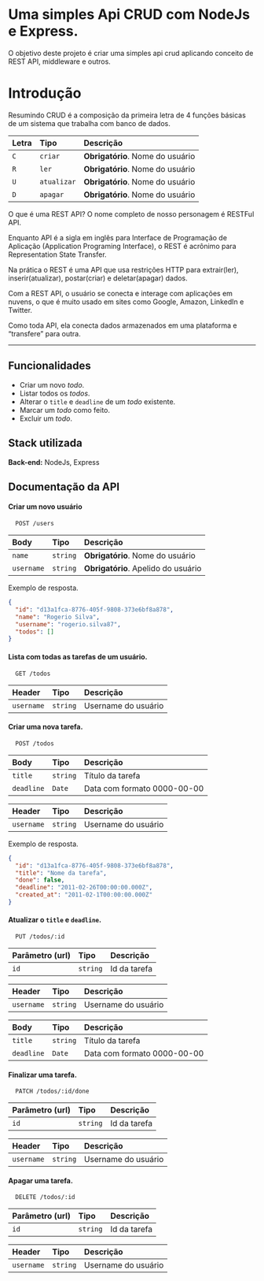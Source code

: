 # Uma simples Api CRUD com NodeJs e Express.

O objetivo deste projeto é criar uma simples api crud aplicando conceito de REST API, middleware e outros.

# Introdução

Resumindo CRUD é a composição da primeira letra de 4 funções básicas de um sistema que trabalha com banco de dados.

| Letra | Tipo        | Descrição                        |
| :---- | :---------- | :------------------------------- |
| `C`   | `criar`     | **Obrigatório**. Nome do usuário |
| `R`   | `ler`       | **Obrigatório**. Nome do usuário |
| `U`   | `atualizar` | **Obrigatório**. Nome do usuário |
| `D`   | `apagar`    | **Obrigatório**. Nome do usuário |

O que é uma REST API?
O nome completo de nosso personagem é RESTFul API.

Enquanto API é a sigla em inglês para Interface de Programação de Aplicação (Application Programing Interface), o REST é acrônimo para Representation State Transfer.

Na prática o REST é uma API que usa restrições HTTP para extrair(ler), inserir(atualizar), postar(criar) e deletar(apagar) dados.

Com a REST API, o usuário se conecta e interage com aplicações em nuvens, o que é muito usado em sites como Google, Amazon, LinkedIn e Twitter.

Como toda API, ela conecta dados armazenados em uma plataforma e “transfere” para outra.

---

## Funcionalidades

- Criar um novo _todo_.
- Listar todos os _todos_.
- Alterar o `title` e `deadline` de um _todo_ existente.
- Marcar um _todo_ como feito.
- Excluir um _todo_.

## Stack utilizada

**Back-end:** NodeJs, Express

## Documentação da API

#### Criar um novo usuário

```http
  POST /users
```

| Body | Tipo     | Descrição                           |
| :--------------- | :------- | :---------------------------------- |
| `name`           | `string` | **Obrigatório**. Nome do usuário    |
| `username`       | `string` | **Obrigatório**. Apelido do usuário |

Exemplo de resposta.

```json
{
  "id": "d13a1fca-8776-405f-9808-373e6bf8a878",
  "name": "Rogerio Silva",
  "username": "rogerio.silva87",
  "todos": []
}
```

#### Lista com todas as tarefas de um usuário.

```http
  GET /todos
```

| Header | Tipo     | Descrição           |
| :----------------- | :------- | :------------------ |
| `username`         | `string` | Username do usuário |

#### Criar uma nova tarefa.

```http
  POST /todos
```

| Body | Tipo     | Descrição                   |
| :--------------- | :------- | :-------------------------- |
| `title`          | `string` | Título da tarefa            |
| `deadline`       | `Date`   | Data com formato 0000-00-00 |

| Header | Tipo     | Descrição           |
| :----------------- | :------- | :------------------ |
| `username`         | `string` | Username do usuário |

Exemplo de resposta.

```json
{
  "id": "d13a1fca-8776-405f-9808-373e6bf8a878",
  "title": "Nome da tarefa",
  "done": false,
  "deadline": "2011-02-26T00:00:00.000Z",
  "created_at": "2011-02-1T00:00:00.000Z"
}
```

#### Atualizar o `title` e `deadline`.

```http
  PUT /todos/:id
```

| Parâmetro (url) | Tipo     | Descrição    |
| :---------------- | :------- | :----------- |
| `id`              | `string` | Id da tarefa |

| Header | Tipo     | Descrição           |
| :----------------- | :------- | :------------------ |
| `username`         | `string` | Username do usuário |

| Body | Tipo     | Descrição                   |
| :--------------- | :------- | :-------------------------- |
| `title`          | `string` | Título da tarefa            |
| `deadline`       | `Date`   | Data com formato 0000-00-00 |

#### Finalizar uma tarefa.

```http
  PATCH /todos/:id/done
```

| Parâmetro (url) | Tipo     | Descrição    |
| :---------------- | :------- | :----------- |
| `id`              | `string` | Id da tarefa |

| Header | Tipo     | Descrição           |
| :----------------- | :------- | :------------------ |
| `username`         | `string` | Username do usuário |

#### Apagar uma tarefa.

```http
  DELETE /todos/:id
```

| Parâmetro (url) | Tipo     | Descrição    |
| :---------------- | :------- | :----------- |
| `id`              | `string` | Id da tarefa |

| Header | Tipo     | Descrição           |
| :----------------- | :------- | :------------------ |
| `username`         | `string` | Username do usuário |

